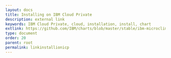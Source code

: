 ```yaml
---
layout: docs
title: Installing on IBM Cloud Private
description: external link
keywords: IBM Cloud Private, cloud, installation, install, chart
extlink: https://github.com/IBM/charts/blob/master/stable/ibm-microclimate/README.md
type: document
order: 20
parent: root
permalink: linkinstallionicp
---
```

